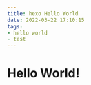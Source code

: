 ```yaml
---
title: hexo Hello World
date: 2022-03-22 17:10:15
tags: 
- hello world
- test
---
```

# Hello World!